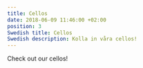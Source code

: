 ```yaml
---
title: Cellos
date: 2018-06-09 11:46:00 +02:00
position: 3
Swedish title: Cellos
Swedish description: Kolla in våra cellos!
---
```


Check out our cellos!